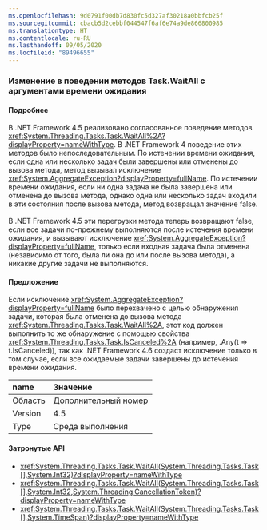 ```yaml
---
ms.openlocfilehash: 9d0791f00db7d830fc5d327af30218a0bbfcb25f
ms.sourcegitcommit: cbacb5d2cebbf044547f6af6e74a9de866800985
ms.translationtype: HT
ms.contentlocale: ru-RU
ms.lasthandoff: 09/05/2020
ms.locfileid: "89496655"
---
```

### <a name="change-in-behavior-for-taskwaitall-methods-with-time-out-arguments"></a>Изменение в поведении методов Task.WaitAll с аргументами времени ожидания

#### <a name="details"></a>Подробнее

В .NET Framework 4.5 реализовано согласованное поведение методов <xref:System.Threading.Tasks.Task.WaitAll%2A?displayProperty=nameWithType>. В .NET Framework 4 поведение этих методов было непоследовательным. По истечении времени ожидания, если одна или несколько задач были завершены или отменены до вызова метода, метод вызывал исключение <xref:System.AggregateException?displayProperty=fullName>. По истечении времени ожидания, если ни одна задача не была завершена или отменена до вызова метода, однако одна или несколько задач входили в эти состояния после вызова метода, метод возвращал значение false.<br/><br/>В .NET Framework 4.5 эти перегрузки метода теперь возвращают false, если все задачи по-прежнему выполняются после истечения времени ожидания, и вызывают исключение <xref:System.AggregateException?displayProperty=fullName>, только если входная задача была отменена (независимо от того, была ли она до или после вызова метода), а никакие другие задачи не выполняются.

#### <a name="suggestion"></a>Предложение

Если исключение <xref:System.AggregateException?displayProperty=fullName> было перехвачено с целью обнаружения задачи, которая была отменена до вызова метода <xref:System.Threading.Tasks.Task.WaitAll%2A>, этот код должен выполнить то же обнаружение с помощью свойства <xref:System.Threading.Tasks.Task.IsCanceled%2A> (например, .Any(t =&gt; t.IsCanceled)), так как .NET Framework 4.6 создаст исключение только в том случае, если все ожидаемые задачи завершены до истечения времени ожидания.

| name    | Значение       |
|:--------|:------------|
| Область   |Дополнительный номер|
|Version|4.5|
|Type|Среда выполнения

#### <a name="affected-apis"></a>Затронутые API

- <xref:System.Threading.Tasks.Task.WaitAll(System.Threading.Tasks.Task[],System.Int32)?displayProperty=nameWithType>
- <xref:System.Threading.Tasks.Task.WaitAll(System.Threading.Tasks.Task[],System.Int32,System.Threading.CancellationToken)?displayProperty=nameWithType>
- <xref:System.Threading.Tasks.Task.WaitAll(System.Threading.Tasks.Task[],System.TimeSpan)?displayProperty=nameWithType>

<!--

#### Affected APIs

- `M:System.Threading.Tasks.Task.WaitAll(System.Threading.Tasks.Task[],System.Int32)`
- `M:System.Threading.Tasks.Task.WaitAll(System.Threading.Tasks.Task[],System.Int32,System.Threading.CancellationToken)`
- `M:System.Threading.Tasks.Task.WaitAll(System.Threading.Tasks.Task[],System.TimeSpan)`

-->
